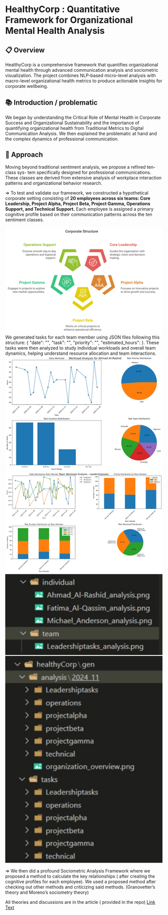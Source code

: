 # HealthyCorp : Quantitative Framework for Organizational Mental Health Analysis


## 📋 Overview
HealthyCorp is a comprehensive framework that quantifies organizational mental health through advanced communication analysis and sociometric visualization. The project combines NLP-based micro-level analysis with macro-level organizational health metrics to produce actionable insights for corporate wellbeing.

## 📚 Introduction / problematic
We began by understanding the Critical Role of Mental Health in Corporate Success and Organizational Sustainability and the importance of quantifying organizational health from Traditional Metrics to Digital Communication Analysis.
We then explained the problematic at hand and the complex dynamics of professional communication.

## 🎯 Approach 
Moving beyond traditional sentiment analysis, we propose a refined ten-class sys-
tem specifically designed for professional communications. These classes are derived
from extensive analysis of workplace interaction patterns and organizational behavior
research.

=> To test and validate our framework, we constructed a hypothetical corporate setting
consisting of **20 employees across six teams: Core Leadership, Project Alpha, Project
Beta, Project Gamma, Operations Support, and Technical Support.** Each employee
is assigned a primary cognitive profile based on their communication patterns across
the ten sentiment classes.

<img src="team_structure.png" width="500" alt="Diagram">
We generated tasks for each team member using JSON files following this structure: { "date": "", "task": "", "priority": "", "estimated_hours": }. 
These tasks were then analyzed to study individual workloads and overall team dynamics, helping understand resource allocation and team interactions.

<img src="taskload01.jpeg" width="500" alt="Diagram">
<img src="taskload02.jpeg" width="500" alt="Diagram">

<img src="001.jpeg" width="500" alt="Diagram">
<img src="002.jpeg" width="500" alt="Diagram">




=> We then did a profound Sociometric Analysis Framework where we proposed a method to calculate the key relationships ( after creating the cognitive profiles for each employee). We used a proposed method after checking out other methods and criticizing said methods. (Granovetter’s theory and Moreno’s sociometry theory)


All theories and discussions are in the article ( provided in the repo) [Link Text](https://github.com/AmineF0/healthyCorp/blob/main/HealthyCorp%20Article.pdf)

